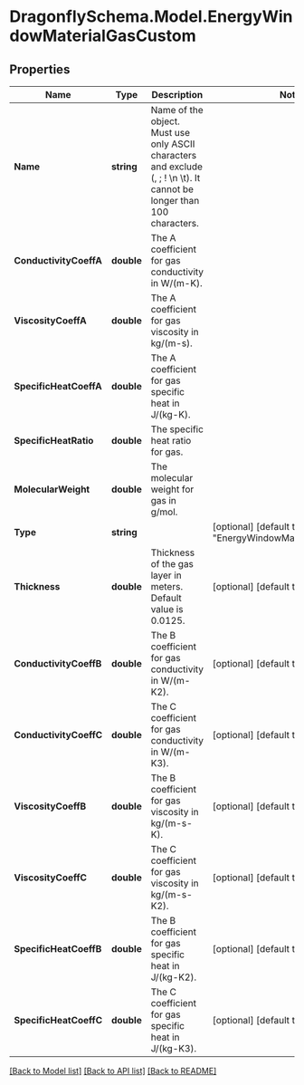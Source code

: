 
# DragonflySchema.Model.EnergyWindowMaterialGasCustom

## Properties

Name | Type | Description | Notes
------------ | ------------- | ------------- | -------------
**Name** | **string** | Name of the object. Must use only ASCII characters and exclude (, ; ! \\n \\t). It cannot be longer than 100 characters. | 
**ConductivityCoeffA** | **double** | The A coefficient for gas conductivity in W/(m-K). | 
**ViscosityCoeffA** | **double** | The A coefficient for gas viscosity in kg/(m-s). | 
**SpecificHeatCoeffA** | **double** | The A coefficient for gas specific heat in J/(kg-K). | 
**SpecificHeatRatio** | **double** | The specific heat ratio for gas. | 
**MolecularWeight** | **double** | The molecular weight for gas in g/mol. | 
**Type** | **string** |  | [optional] [default to "EnergyWindowMaterialGasCustom"]
**Thickness** | **double** | Thickness of the gas layer in meters. Default value is 0.0125. | [optional] [default to 0.0125M]
**ConductivityCoeffB** | **double** | The B coefficient for gas conductivity in W/(m-K2). | [optional] [default to 0M]
**ConductivityCoeffC** | **double** | The C coefficient for gas conductivity in W/(m-K3). | [optional] [default to 0M]
**ViscosityCoeffB** | **double** | The B coefficient for gas viscosity in kg/(m-s-K). | [optional] [default to 0M]
**ViscosityCoeffC** | **double** | The C coefficient for gas viscosity in kg/(m-s-K2). | [optional] [default to 0M]
**SpecificHeatCoeffB** | **double** | The B coefficient for gas specific heat in J/(kg-K2). | [optional] [default to 0M]
**SpecificHeatCoeffC** | **double** | The C coefficient for gas specific heat in J/(kg-K3). | [optional] [default to 0M]

[[Back to Model list]](../README.md#documentation-for-models)
[[Back to API list]](../README.md#documentation-for-api-endpoints)
[[Back to README]](../README.md)

